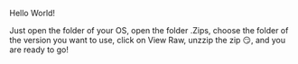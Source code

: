 Hello World!

Just open the folder of your OS, open the folder .Zips, choose the folder of
the version you want to use, click on View Raw, unzzip the zip 😏,
and you are ready to go!
